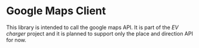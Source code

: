 # Google Maps Client

This library is intended to call the google maps API. It is part of the *EV charger* project and
it is planned to support only the place and direction API for now.

